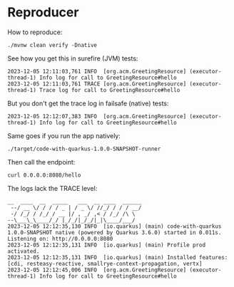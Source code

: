 # Reproducer

How to reproduce:

```shell
./mvnw clean verify -Dnative
```

See how you get this in surefire (JVM) tests:

```
2023-12-05 12:11:03,761 INFO  [org.acm.GreetingResource] (executor-thread-1) Info log for call to GreetingResource#hello
2023-12-05 12:11:03,761 TRACE [org.acm.GreetingResource] (executor-thread-1) Trace log for call to GreetingResource#hello
```

But you don't get the trace log in failsafe (native) tests:

```
2023-12-05 12:12:07,383 INFO  [org.acm.GreetingResource] (executor-thread-1) Info log for call to GreetingResource#hello
```

Same goes if you run the app natively:

```shell
./target/code-with-quarkus-1.0.0-SNAPSHOT-runner
```

Then call the endpoint:

```shell
curl 0.0.0.0:8080/hello
```

The logs lack the TRACE level:

```
__  ____  __  _____   ___  __ ____  ______ 
 --/ __ \/ / / / _ | / _ \/ //_/ / / / __/ 
 -/ /_/ / /_/ / __ |/ , _/ ,< / /_/ /\ \   
--\___\_\____/_/ |_/_/|_/_/|_|\____/___/   
2023-12-05 12:12:35,130 INFO  [io.quarkus] (main) code-with-quarkus 1.0.0-SNAPSHOT native (powered by Quarkus 3.6.0) started in 0.011s. Listening on: http://0.0.0.0:8080
2023-12-05 12:12:35,131 INFO  [io.quarkus] (main) Profile prod activated. 
2023-12-05 12:12:35,131 INFO  [io.quarkus] (main) Installed features: [cdi, resteasy-reactive, smallrye-context-propagation, vertx]
2023-12-05 12:12:45,006 INFO  [org.acm.GreetingResource] (executor-thread-1) Info log for call to GreetingResource#hello
```